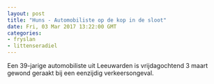 ```yaml
---
layout: post
title: "Huns - Automobiliste op de kop in de sloot"
date: Fri, 03 Mar 2017 13:22:00 GMT
categories: 
- fryslan 
- littenseradiel 
---
```


Een 39-jarige automobiliste uit Leeuwarden is vrijdagochtend 3 maart gewond geraakt bij een eenzijdig verkeersongeval.
